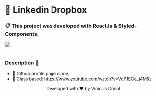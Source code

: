 # 📌 Linkedin Dropbox 

### 📋 This project was developed with ReactJs & Styled-Components.

![](https://i.ibb.co/L6ZftTG/Capturar.png)

#

### Description 🚀

- 📙 Github profile page clone;
- 🚀 Class based: https://www.youtube.com/watch?v=VqP1ECc_j4M&t

<p align="center">
  Developed with ❤️ by Vinícius Crisol
</p>
